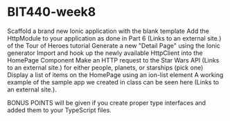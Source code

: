 # BIT440-week8
Scaffold a brand new Ionic application with the blank template
Add the HttpModule to your application as done in Part 6 (Links to an external site.) of the Tour of Heroes tutorial 
Generate a new "Detail Page" using the Ionic generator
Import and hook up the newly available HttpClient into the HomePage Component
Make an HTTP request to the Star Wars API (Links to an external site.)  for either people, planets, or starships (pick one)
Display a list of items on the HomePage using an ion-list element
A working example of the sample app we created in class can be seen here (Links to an external site.).

BONUS POINTS will be given if you create proper type interfaces and added them to your TypeScript files. 
